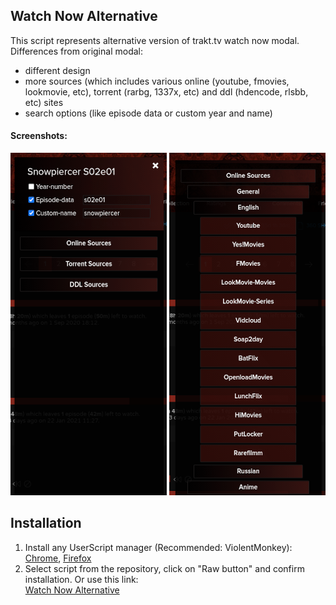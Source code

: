 ## Watch Now Alternative
This script represents alternative version of trakt.tv watch now modal.  
Differences from original modal:
+ different design
+ more sources (which includes various online (youtube, fmovies, lookmovie, etc), torrent (rarbg, 1337x, etc) and ddl (hdencode, rlsbb, etc) sites
+ search options (like episode data or custom year and name)
#### Screenshots:
   ![Main Window](screenshots/main-window.png)
   ![Links Example](screenshots/links-example.png)

## Installation
1. Install any UserScript manager (Recommended: ViolentMonkey):
[Chrome](https://chrome.google.com/webstore/detail/violentmonkey/jinjaccalgkegednnccohejagnlnfdag), [Firefox](https://addons.mozilla.org/en-US/firefox/addon/violentmonkey/?utm_source=addons.mozilla.org&utm_medium=referral&utm_content=search)
2. Select script from the repository, click on "Raw button" and confirm installation. Or use this link:  
   [Watch Now Alternative](https://github.com/sergeyhist/trakt-watch-now-alternative/raw/main/trakt-watch-now-next.user.js)  
   
